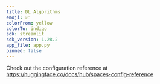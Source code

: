 ```yaml
---
title: DL Algorithms
emoji: 📈
colorFrom: yellow
colorTo: indigo
sdk: streamlit
sdk_version: 1.28.2
app_file: app.py
pinned: false
---
```


Check out the configuration reference at https://huggingface.co/docs/hub/spaces-config-reference
